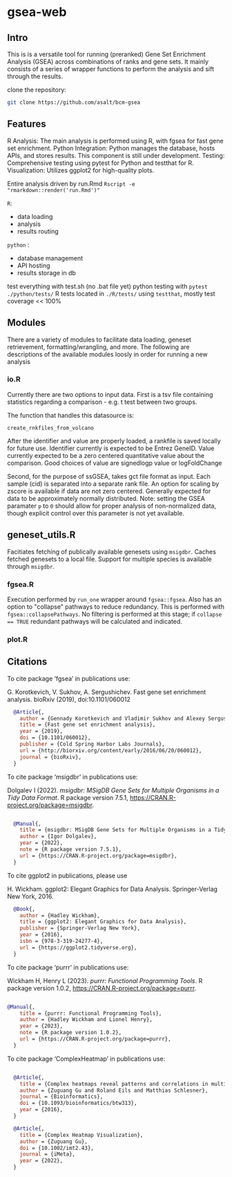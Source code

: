 # gsea-web


##  Intro

This is is a versatile tool for running (preranked) Gene Set Enrichment Analysis (GSEA) across combinations of ranks and gene sets.
It mainly consists of a series of wrapper functions to perform the analysis and sift through the results.


clone the repository:
```bash
git clone https://github.com/asalt/bcm-gsea
```


## Features
R Analysis: The main analysis is performed using R, with fgsea for fast gene set enrichment.
Python Integration: Python manages the database, hosts APIs, and stores results.
  This component is still under development.
Testing: Comprehensive testing using pytest for Python and testthat for R.
Visualization: Utilizes ggplot2 for high-quality plots.

Entire analysis driven by run.Rmd
` Rscript -e "rmarkdown::render('run.Rmd')"   `

`R`:
  - data loading
  - analysis
  - results routing


`python` :
  - database management
  - API hosting
  - results storage in db


test everything with test.sh (no .bat file yet)
python testing with `pytest ./python/tests/`
R tests located in `./R/tests/` using `testthat`, mostly
test coverage << 100%

## Modules

There are a variety of modules to facilitate data loading, geneset retrievement, formatting/wrangling, and more.
The following are descriptions of the available modules loosly in order for running a new analysis

### io.R

Currently there are two options to input data.
First is a tsv file containing statistics regarding a comparison - e.g. t test between two groups.

The function that handles this datasource is:

```
create_rnkfiles_from_volcano
```

After the identifier and value are properly loaded, a rankfile is saved locally for future use.
Identifier currently is expected to be Entrez GeneID.
Value currently expected to be a zero centered quantitative value about the comparison.
Good choices of value are signedlogp value or logFoldChange

Second, for the purpose of ssGSEA, takes gct file format as input.
Each sample (cid) is separated into a separate rank file.
An option for scaling by zscore is available if data are not zero centered.
Generally expected for data to be approximately normally distributed.
Note: setting the GSEA paramater `p` to `0` should allow for proper analysis of non-normalized data, though explicit control over this parameter is not yet available.

## geneset_utils.R

Facitiates fetching of publically available genesets using `msigdbr`.
Caches fetched genesets to a local file.
Support for multiple species is available through `msigdbr`.

### fgsea.R

Execution performed by `run_one` wrapper around `fgsea::fgsea`.
Also has an option to "collapse" pathways to reduce redundancy.
This is performed with `fgsea::collapsePathways`.
No filtering is performed at this stage; if `collapse == TRUE` redundant pathways will be calculated and indicated.

### plot.R



## Citations
To cite package ‘fgsea’ in publications use:

  G. Korotkevich, V. Sukhov, A. Sergushichev. Fast gene set enrichment analysis. bioRxiv (2019), doi:10.1101/060012

```bibtex
  @Article{,
    author = {Gennady Korotkevich and Vladimir Sukhov and Alexey Sergushichev},
    title = {Fast gene set enrichment analysis},
    year = {2019},
    doi = {10.1101/060012},
    publisher = {Cold Spring Harbor Labs Journals},
    url = {http://biorxiv.org/content/early/2016/06/20/060012},
    journal = {bioRxiv},
  }
```


To cite package ‘msigdbr’ in publications use:

  Dolgalev I (2022). _msigdbr: MSigDB Gene Sets for Multiple Organisms in a Tidy Data Format_. R package version 7.5.1, <https://CRAN.R-project.org/package=msigdbr>.

```bibtex

  @Manual{,
    title = {msigdbr: MSigDB Gene Sets for Multiple Organisms in a Tidy Data Format},
    author = {Igor Dolgalev},
    year = {2022},
    note = {R package version 7.5.1},
    url = {https://CRAN.R-project.org/package=msigdbr},
  }
```

To cite ggplot2 in publications, please use

  H. Wickham. ggplot2: Elegant Graphics for Data Analysis. Springer-Verlag New York, 2016.


```bibtex
  @Book{,
    author = {Hadley Wickham},
    title = {ggplot2: Elegant Graphics for Data Analysis},
    publisher = {Springer-Verlag New York},
    year = {2016},
    isbn = {978-3-319-24277-4},
    url = {https://ggplot2.tidyverse.org},
  }
```

To cite package ‘purrr’ in publications use:

  Wickham H, Henry L (2023). _purrr: Functional Programming Tools_. R package version 1.0.2, <https://CRAN.R-project.org/package=purrr>.

```bibtex

@Manual{,
    title = {purrr: Functional Programming Tools},
    author = {Hadley Wickham and Lionel Henry},
    year = {2023},
    note = {R package version 1.0.2},
    url = {https://CRAN.R-project.org/package=purrr},
  }

```

To cite package ‘ComplexHeatmap’ in publications use:

```bibtex

  @Article{,
    title = {Complex heatmaps reveal patterns and correlations in multidimensional genomic data},
    author = {Zuguang Gu and Roland Eils and Matthias Schlesner},
    journal = {Bioinformatics},
    doi = {10.1093/bioinformatics/btw313},
    year = {2016},
  }
```

```bibtex
  @Article{,
    title = {Complex Heatmap Visualization},
    author = {Zuguang Gu},
    doi = {10.1002/imt2.43},
    journal = {iMeta},
    year = {2022},
  }


```

